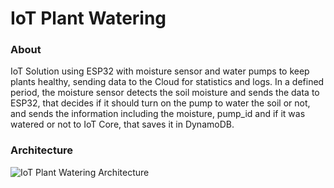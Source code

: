 # IoT Plant Watering

### About

IoT Solution using ESP32 with moisture sensor and water pumps to keep plants healthy, sending data to the Cloud for statistics and logs. In a defined period, the moisture sensor detects the soil moisture and sends the data to ESP32, that decides if it should turn on the pump to water the soil or not, and sends the information including the moisture, pump_id and if it was watered or not to IoT Core, that saves it in DynamoDB.


### Architecture

![IoT Plant Watering Architecture](https://github.com/filipebarretto/iot-plant-watering/blob/master/project-images/iot-plant-watering-achitecture.png?raw=true)

